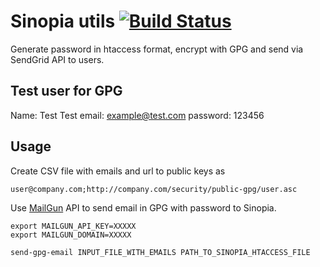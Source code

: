 # Sinopia utils [![Build Status](https://travis-ci.org/abtris/sinopia-htaccess-gpg-email.svg?branch=master)](https://travis-ci.org/abtris/sinopia-htaccess-gpg-email)

Generate password in htaccess format, encrypt with GPG and send via SendGrid API to users.


## Test user for GPG

Name: Test Test
email: example@test.com
password: 123456

## Usage

Create CSV file with emails and url to public keys as

    user@company.com;http://company.com/security/public-gpg/user.asc


Use [MailGun](http://www.mailgun.com/) API to send email in GPG with password to Sinopia.

    export MAILGUN_API_KEY=XXXXX
    export MAILGUN_DOMAIN=XXXXX

    send-gpg-email INPUT_FILE_WITH_EMAILS PATH_TO_SINOPIA_HTACCESS_FILE
